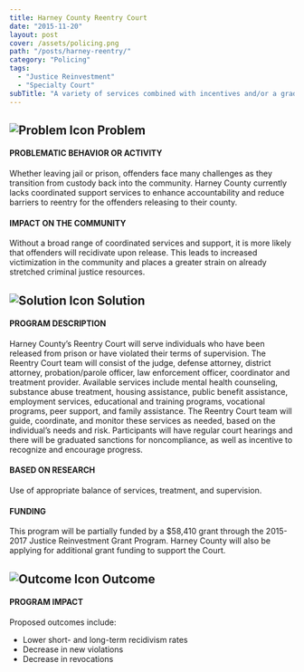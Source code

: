 ```yaml
---
title: Harney County Reentry Court
date: "2015-11-20"
layout: post
cover: /assets/policing.png
path: "/posts/harney-reentry/"
category: "Policing"
tags:
  - "Justice Reinvestment"
  - "Specialty Court"
subTitle: "A variety of services combined with incentives and/or a graduate sanction program aim to lower recidivism rates, decrease new violations, and decrease revocations."
---
```

## ![Problem Icon](https://github.com/google/material-design-icons/raw/master/alert/1x_web/ic_error_outline_black_48dp.png "Problem") Problem

#### PROBLEMATIC BEHAVIOR OR ACTIVITY

Whether leaving jail or prison, offenders face many challenges as they transition from custody back into the community. Harney County currently lacks coordinated support services to enhance accountability and reduce barriers to reentry for the offenders releasing to their county.

#### IMPACT ON THE COMMUNITY

Without a broad range of coordinated services and support, it is more likely that offenders will recidivate upon release. This leads to increased victimization in the community and places a greater strain on already stretched criminal justice resources.

## ![Solution Icon](https://github.com/google/material-design-icons/raw/master/action/1x_web/ic_lightbulb_outline_black_48dp.png "Solution") Solution

#### PROGRAM DESCRIPTION

Harney County’s Reentry Court will serve individuals who have been released from prison or have violated their terms of supervision. The Reentry Court team will consist of the judge, defense attorney, district attorney, probation/parole officer, law enforcement officer, coordinator and treatment provider. Available services include mental health counseling, substance abuse treatment, housing assistance, public benefit assistance, employment services, educational and training programs, vocational programs, peer support, and family assistance. The Reentry Court team will guide, coordinate, and monitor these services as needed, based on the individual’s needs and risk. Participants will have regular court hearings and there will be graduated sanctions for noncompliance, as well as incentive to recognize and encourage progress.

#### BASED ON RESEARCH

Use of appropriate balance of services, treatment, and supervision.

#### FUNDING

This program will be partially funded by a $58,410 grant through the 2015-2017 Justice Reinvestment Grant Program. Harney County will also be applying for additional grant funding to support the Court.

## ![Outcome Icon](https://github.com/google/material-design-icons/raw/master/action/1x_web/ic_view_list_black_48dp.png "Outcome") Outcome

#### PROGRAM IMPACT

Proposed outcomes include:

- Lower short- and long-term recidivism rates
- Decrease in new violations
- Decrease in revocations
